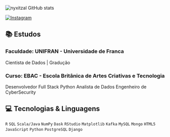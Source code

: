 ![nyxitzal GitHub stats](https://github-readme-stats.vercel.app/api?username=nyxitzal&show_icons=true&theme=tokyonight)

[![Instagram](https://img.shields.io/badge/Instagram-E4405F?style=for-the-badge&logo=instagram&logoColor=white)](https://www.instagram.com/kaykyez/)

## 📚 Estudos

### Faculdade: UNIFRAN - Universidade de Franca
 Cientista de Dados | Gradução

### Curso:  EBAC - Escola Britânica de Artes Criativas e Tecnologia
 Desenvolvedor Full Stack Python
 Analista de Dados
 Engenheiro de CyberSecurity

## 💻 Tecnologias & Linguagens

`R` `SQL` `Scala/Java` `NumPy` `Dask`  `RStudio` `Matplotlib` `Kafka` `MySQL` `Mongo`
`HTML5` `JavaScript` `Python` `PostgreSQL` `Django`
